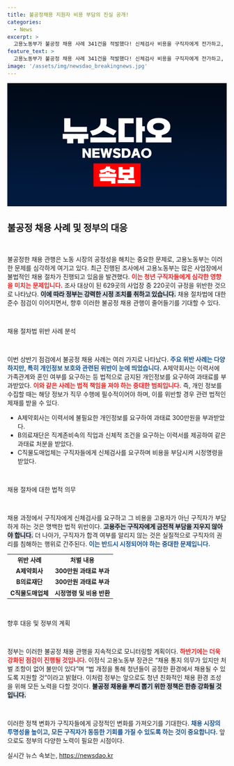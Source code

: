 ```yaml
---
title: 불공정채용 지원자 비용 부담의 진실 공개!
categories:
  - News
excerpt: >
  고용노동부가 불공정 채용 사례 341건을 적발했다! 신체검사 비용을 구직자에게 전가하고, 합격 여부 통보를 하지 않는 등 충격적인 실태가 드러났다. 정부는 불법 채용 관행 근절에 나선다.
feature_text: >
  고용노동부가 불공정 채용 사례 341건을 적발했다! 신체검사 비용을 구직자에게 전가하고, 합격 여부 통보를 하지 않는 등 충격적인 실태가 드러났다. 정부는 불법 채용 관행 근절에 나선다.
image: '/assets/img/newsdao_breakingnews.jpg'
---
```


<p><img src="/assets/img/newsdao_breakingnews.jpg" alt="cryptoinkorea 속보" /></p>

<h2 data-ke-size="size26">불공정 채용 사례 및 정부의 대응</h2>

<p data-ke-size="size16">&nbsp;</p>

<p>불공정한 채용 관행은 노동 시장의 공정성을 해치는 중요한 문제로, 고용노동부는 이러한 문제를 심각하게 여기고 있다. 최근 진행된 조사에서 고용노동부는 많은 사업장에서 불법적인 채용 절차가 진행되고 있음을 발견했다. <b><span style="color: #ee2323;">이는 청년 구직자들에게 심각한 영향을 미치는 문제입니다.</span></b> 조사 대상이 된 629곳의 사업장 중 220곳이 규정을 위반한 것으로 나타났다. <b><span style="background-color: #21538527;">이에 따라 정부는 강력한 시정 조치를 취하고 있습니다.</span></b> 채용 절차법에 대한 준수 점검이 이어지면서, 향후 이러한 불공정 채용 관행이 줄어들기를 기대할 수 있다. </p>

<p data-ke-size="size16">&nbsp;</p>

<p>채용 절차법 위반 사례 분석</p>

<p data-ke-size="size16">&nbsp;</p>

<p>이번 상반기 점검에서 불공정 채용 사례는 여러 가지로 나타났다. <b><span style="color: #1a5490;">주요 위반 사례는 다양하지만, 특히 개인정보 보호와 관련된 위반이 눈에 띄었습니다.</span></b> A제약회사는 이력서에 가족관계와 혼인 여부를 요구하는 등 법적으로 금지된 개인정보를 요구하여 과태료를 부과받았다. <b><span style="color: #ee2323;">이와 같은 사례는 법적 책임을 져야 하는 중대한 범죄입니다.</span></b> 즉, 개인 정보를 수집할 때는 해당 정보가 직무 수행에 필수적이어야 하며, 이를 위반할 경우 관련 법적인 제재를 받을 수 있다. </p>

<ul>
<li>A제약회사는 이력서에 불필요한 개인정보를 요구하여 과태료 300만원을 부과받았다.</li>
<li>B의료재단은 직계존비속의 직업과 신체적 조건을 요구하는 이력서를 제공하여 같은 과태료 처분을 받았다.</li>
<li>C직물도매업체는 구직자들에게 신체검사를 요구하며 비용을 부담시켜 시정명령을 받았다.</li>
</ul>

<p data-ke-size="size16">&nbsp;</p>

<p>채용 절차에 대한 법적 의무</p>

<p data-ke-size="size16">&nbsp;</p>

<p>채용 과정에서 구직자에게 신체검사를 요구하고 그 비용을 고용자가 아닌 구직자가 부담하게 하는 것은 명백한 법적 위반이다. <b><span style="background-color: #21538527;">고용주는 구직자에게 금전적 부담을 지우지 않아야 합니다.</span></b> 더 나아가, 구직자가 합격 여부를 알리지 않는 것은 실질적으로 구직자의 권리를 침해하는 행위로 간주된다. <b><span style="color: #1a5490;">이는 반드시 시정되어야 하는 중대한 문제입니다.</span></b></p>

<table>
<tr>
<td style="text-align: center; height: 17px;"><b>위반 사례</b></td>
<td style="text-align: center; height: 17px;"><b>처벌 내용</b></td>
</tr>
<tr>
<td style="text-align: center; height: 17px;"><b>A제약회사</b></td>
<td style="text-align: center; height: 17px;"><b>300만원 과태료 부과</b></td>
</tr>
<tr>
<td style="text-align: center; height: 17px;"><b>B의료재단</b></td>
<td style="text-align: center; height: 17px;"><b>300만원 과태료 부과</b></td>
</tr>
<tr>
<td style="text-align: center; height: 17px;"><b>C직물도매업체</b></td>
<td style="text-align: center; height: 17px;"><b>시정명령 및 비용 반환</b></td>
</tr>
</table>

<p data-ke-size="size16">&nbsp;</p>

<p>향후 대응 및 정부의 계획</p>

<p data-ke-size="size16">&nbsp;</p>

<p>정부는 이러한 불공정 채용 관행을 지속적으로 모니터링할 계획이다. <b><span style="color: #ee2323;">하반기에는 더욱 강화된 점검이 진행될 것입니다.</span></b> 이정식 고용노동부 장관은 “채용 통지 의무가 있지만 처벌 조항이 없어 불만이 있다”며 “법 개정을 통해 청년들이 공정한 환경에서 채용될 수 있도록 지원할 것”이라고 밝혔다. 이처럼 정부는 앞으로도 청년 친화적인 채용 환경 조성을 위해 모든 노력을 다할 것이다. <b><span style="background-color: #21538527;">불공정 채용을 뿌리 뽑기 위한 정책은 한층 강화될 것입니다.</span></b></p>

<p data-ke-size="size16">&nbsp;</p>

<p>이러한 정책 변화가 구직자들에게 긍정적인 변화를 가져오기를 기대한다. <b><span style="color: #1a5490;">채용 시장의 투명성을 높이고, 모든 구직자가 동등한 기회를 가질 수 있도록 하는 것이 중요합니다.</span></b> 앞으로도 정부의 다양한 노력이 필요한 시점이다.</p>
실시간 뉴스 속보는, <a href="https://newsdao.kr" rel="dofollow">https://newsdao.kr</a>


